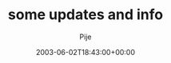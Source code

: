 ---
title: 'some updates and info'
posts: 1
hash: 't135'
author: 'Pije'
date: 2003-06-02T18:43:00+00:00
sources:
  - http://forums.tokipona.org/viewtopic.php%3Ft=135.html
---